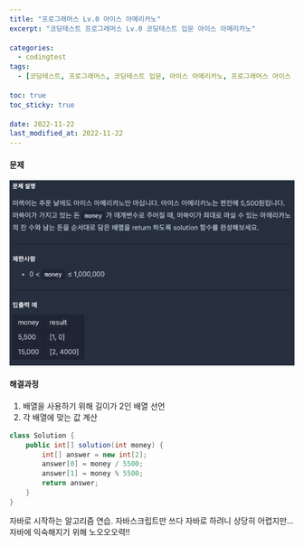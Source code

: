 ```yaml
---
title: "프로그래머스 Lv.0 아이스 아메리카노"
excerpt: "코딩테스트 프로그래머스 Lv.0 코딩테스트 입문 아이스 아메리카노"

categories:
  - codingtest
tags:
  - [코딩테스트, 프로그래머스, 코딩테스트 입문, 아이스 아메리카노, 프로그래머스 아이스 아메리카노, 프로그래머스 아이스 아메리카노 자바]

toc: true
toc_sticky: true
 
date: 2022-11-22
last_modified_at: 2022-11-22
---
```


#### 문제
![48](/assets/images/48.png)

#### 해결과정
1. 배열을 사용하기 위해 길이가 2인 배열 선언
2. 각 배열에 맞는 값 계산

```java
class Solution {
    public int[] solution(int money) {
        int[] answer = new int[2];
        answer[0] = money / 5500;
        answer[1] = money % 5500;
        return answer;
    }
}
```

자바로 시작하는 알고리즘 연습. 자바스크립트만 쓰다 자바로 하려니 상당히 어렵지만... 자바에 익숙해지기 위해 노오오오력!!
